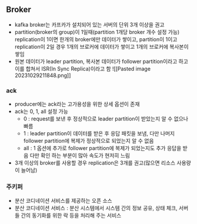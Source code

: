 
## Broker
- kafka broker는 카프카가 설치되어 있는 서버의 단위 3개 이상을 권고
- partition(broker의 group)이 1일때(partition 1개당 broker 개수 설정 가능) replication이 1이면 한개의 broker에만 데이터가 쌓이고, partition이 1이고 replication이 2일 경우 1개의 브로커에 데이터가 쌓이고 1개의 브로커에 복사본이 쌓임 
- 원본 데이터가 leader partition, 복사본 데이터가 follower partition이라고 하고 이를 합쳐서 ISR(In Sync Replica)이라고 함
![[Pasted image 20231029211848.png]]

### ack
- producer에는 ack라는 고가용성을 위한 상세 옵션이 존재
- ack는 0, 1, all 설정 가능
	- 0 : request를 보낸 후 정상적으로 leader partition이 받았는지 알 수 없으나 빠름
	- 1 : leader partition이 데이터를 받은 후 응답 패킷을 보냄, 다만 나머지 follower partition에 복제가 정상적으로 되었는지 알 수 없음
	- all : 1 옵션에 추가로 follower partition에 복제가 되었는지도 추가 응답을 받음 다만 확인 하는 부분이 많아 속도가 현저히 느림
- 3개 이상의 broker를 사용할 경우 replication은 3개를 권고(많으면 리소스 사용량이 늘어남)

### 주키퍼
- 분산 코디네이션 서비스를 제공하는 오픈 소스
- 분산 코디네이션 서비스 : 분산 시스템에서 시스템 간의 정보 공유, 상태 체크, 서버들 간의 동기화를 위한 락 등을 처리해 주는 서비스 